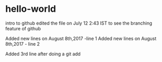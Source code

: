 # hello-world
intro to github
edited the file on July 12 2:43 IST
to see the branching feature of github

Added new lines on August 8th,2017 -line 1
Added new lines on August 8th,2017 - line 2

Added 3rd line after doing a git add
